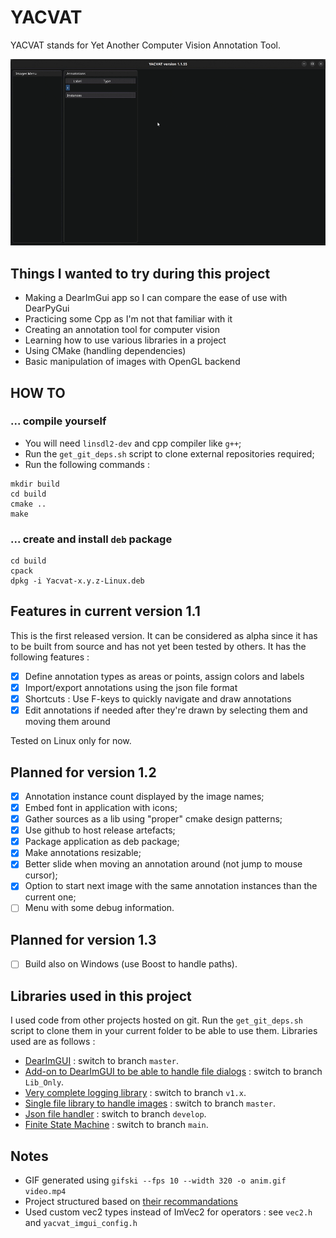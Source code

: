 # YACVAT

YACVAT stands for Yet Another Computer Vision Annotation Tool.

![Alt Text](assets/yacvat.gif)

## Things I wanted to try during this project

- Making a DearImGui app so I can compare the ease of use with DearPyGui
- Practicing some Cpp as I'm not that familiar with it
- Creating an annotation tool for computer vision
- Learning how to use various libraries in a project
- Using CMake (handling dependencies)
- Basic manipulation of images with OpenGL backend

## HOW TO

### ... compile yourself

- You will need `linsdl2-dev` and cpp compiler like `g++`;
- Run the `get_git_deps.sh` script to clone external repositories required;
- Run the following commands :

```shell
mkdir build
cd build
cmake ..
make
```

### ... create and install `deb` package

```shell
cd build
cpack
dpkg -i Yacvat-x.y.z-Linux.deb
```

## Features in current version 1.1

This is the first released version. It can be considered as alpha since it has to be built from source and has not yet been tested by others. It has the following features :

- [x] Define annotation types as areas or points, assign colors and labels
- [x] Import/export annotations using the json file format
- [x] Shortcuts : Use F-keys to quickly navigate and draw annotations
- [x] Edit annotations if needed after they're drawn by selecting them and moving them around

Tested on Linux only for now.

## Planned for version 1.2

- [x] Annotation instance count displayed by the image names;
- [x] Embed font in application with icons;
- [x] Gather sources as a lib using "proper" cmake design patterns;
- [x] Use github to host release artefacts;
- [x] Package application as deb package;
- [x] Make annotations resizable;
- [x] Better slide when moving an annotation around (not jump to mouse cursor);
- [x] Option to start next image with the same annotation instances than the current one;
- [ ] Menu with some debug information.

## Planned for version 1.3

- [ ] Build also on Windows (use Boost to handle paths).

## Libraries used in this project

I used code from other projects hosted on git. Run the `get_git_deps.sh` script to clone them in your current folder to be able to use them. Libraries used are as follows :

- [DearImGUI](https://github.com/ocornut/imgui.git) : switch to branch `master`.
- [Add-on to DearImGUI to be able to handle file dialogs](https://github.com/aiekick/ImGuiFileDialog) : switch to branch `Lib_Only`.
- [Very complete logging library](https://github.com/gabime/spdlog) : switch to branch `v1.x`.
- [Single file library to handle images](https://github.com/nothings/stb) : switch to branch `master`.
- [Json file handler](https://github.com/nlohmann/json.git) : switch to branch `develop`.
- [Finite State Machine](https://github.com/eglimi/cppfsm.git) : switch to branch `main`.
  
## Notes

- GIF generated using `gifski --fps 10 --width 320 -o anim.gif video.mp4`
- Project structured based on [their recommandations](https://cliutils.gitlab.io/modern-cmake/chapters/basics/structure.html)
- Used custom vec2 types instead of ImVec2 for operators : see `vec2.h` and `yacvat_imgui_config.h`
